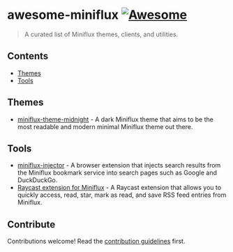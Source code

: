 # awesome-miniflux [![Awesome](https://awesome.re/badge.svg)](https://awesome.re)

> A curated list of Miniflux themes, clients, and utilities.

## Contents

- [Themes](#themes)
- [Tools](#tools)

## Themes

- [miniflux-theme-midnight](https://github.com/ronilaukkarinen/miniflux-theme-midnight) -  A dark Miniflux theme that aims to be the most readable and modern minimal Miniflux theme out there. 

## Tools
- [miniflux-injector](https://github.com/Sevichecc/miniflux-injector) - A browser extension that injects search results from the Miniflux bookmark service into search pages such as Google and DuckDuckGo.
- [Raycast extension for Miniflux](https://www.raycast.com/SevicheCC/miniflux) - A Raycast extension that allows you to quickly access, read, star, mark as read, and save RSS feed entries from Miniflux. 

## Contribute

Contributions welcome! Read the [contribution guidelines](contributing.md) first.
